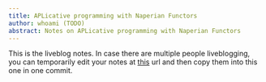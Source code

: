 ```yaml
---
title: APLicative programming with Naperian Functors
author: whoami (TODO)
abstract: Notes on APLicative programming with Naperian Functors
---
```


This is the liveblog notes.  In case there are multiple
people liveblogging, you can temporarily edit your notes
at [this](aplicative-programmi/template.md) url and then copy them into this one in one
commit.
